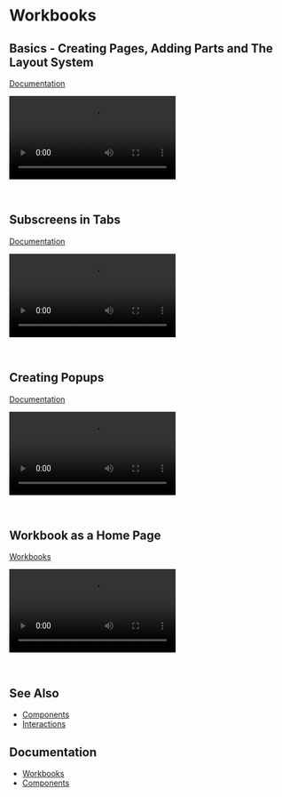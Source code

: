 
# Workbooks

##  Basics - Creating Pages, Adding Parts and The Layout System
[Documentation](../docs/workbooks.md)

![video](https://profitbasedocs.blob.core.windows.net/videos/Workbook%20-%20Basics%20-%20creating%20pages%2C%20adding%20parts%2C%20the%20layout%20system.mp4)

<br/>

##  Subscreens in Tabs
[Documentation](../docs/workbooks/subscreens.md)


![video](https://profitbasedocs.blob.core.windows.net/videos/Workbook%20-%20Sub%20Screens%20in%20Tabs.mp4)

<br/>

##  Creating Popups
[Documentation](../docs/workbooks/programmingmodel/instructions/popup.md)


![video](https://profitbasedocs.blob.core.windows.net/videos/Workbook%20-%20Creating%20Popups.mp4)
 
<br/>

## Workbook as a Home Page
[Workbooks](../docs/workbooks.md) 


![video](https://profitbasedocs.blob.core.windows.net/videos/Workbooks%20-%20Workbook%20as%20a%20Homepage.mp4)

<br/>


## See Also 

* [Components](workbooks/components.md)
* [Interactions](workbooks/interactions.md)



## Documentation 

* [Workbooks](../docs/workbooks.md)
* [Components](../docs/workbooks/components.md)